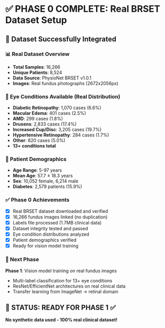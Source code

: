 # ✅ PHASE 0 COMPLETE: Real BRSET Dataset Setup

## 🎯 Dataset Successfully Integrated

### 📊 Real Dataset Overview
- **Total Samples**: 16,266
- **Unique Patients**: 8,524
- **Data Source**: PhysioNet BRSET v1.0.1
- **Images**: Real fundus photographs (2672x2056px)

### 🎯 Eye Conditions Available (Real Distribution)
- **Diabetic Retinopathy**: 1,070 cases (6.6%)
- **Macular Edema**: 401 cases (2.5%)
- **AMD**: 299 cases (1.8%)
- **Drusens**: 2,833 cases (17.4%)
- **Increased Cup/Disc**: 3,205 cases (19.7%)
- **Hypertensive Retinopathy**: 284 cases (1.7%)
- **Other**: 820 cases (5.0%)
- **13+ conditions total**

### 👥 Patient Demographics  
- **Age Range**: 5-97 years
- **Mean Age**: 57.7 ± 18.3 years
- **Sex**: 10,052 female, 6,214 male
- **Diabetes**: 2,579 patients (15.9%)

### ✅ Phase 0 Achievements
- [x] Real BRSET dataset downloaded and verified
- [x] 16,266 fundus images linked (no duplication)
- [x] Labels file processed (1.7MB clinical data)
- [x] Dataset integrity tested and passed
- [x] Eye condition distributions analyzed
- [x] Patient demographics verified
- [x] Ready for vision model training

### 🔄 Next Phase
**Phase 1**: Vision model training on real fundus images
- Multi-label classification for 13+ eye conditions
- ResNet/EfficientNet architectures on real clinical data
- Transfer learning from ImageNet → retinal domain

## 🚀 STATUS: READY FOR PHASE 1 ✅

**No synthetic data used - 100% real clinical dataset!**
